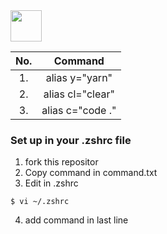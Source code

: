 

<img src="https://i.pinimg.com/originals/df/ea/dd/dfeaddf703acf71277dbb1d6d81479b0.gif" width="50px"/>

|No.|     Command      |
|:-:|:----------------:|
| 1.| alias y="yarn"   |
| 2.| alias cl="clear" |
| 3.| alias c="code ." |

### Set up in your .zshrc file
1. fork this repositor
2. Copy command in command.txt
3. Edit in .zshrc
```
$ vi ~/.zshrc
```
4. add command in last line

